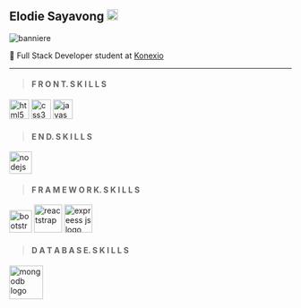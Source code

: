 ## Elodie Sayavong [<img src="https://cdn-icons-png.flaticon.com/512/3128/3128329.png" alt="linkedin logo" width="20" />](https://www.linkedin.com/in/elodie-sayavong-298a991a3/)

<img src="https://www.doranco.fr/inc/src/img/parcours/banniere/41.png" alt="banniere" />

💬 Full Stack Developer student at [Konexio](http://konexio.eu)

***

> #### F R O N T. S K I L L S 

<img src="https://cdn-icons-png.flaticon.com/512/732/732212.png" alt="html5 logo" width="35" /> <img src="https://cdn-icons-png.flaticon.com/512/732/732190.png" alt="css3 logo" width="35" /> <img src="https://cdn-icons-png.flaticon.com/512/919/919828.png" alt="javascript logo" width="35" />
  

> #### E N D. S K I L L S 

<img src="https://cdn-icons-png.flaticon.com/512/919/919825.png" alt="nodejs logo" width="40" />

> #### F R A M E W O R K. S K I L L S

<img src="https://upload.wikimedia.org/wikipedia/commons/thumb/b/b2/Bootstrap_logo.svg/1200px-Bootstrap_logo.svg.png" alt="bootstrap logo" width="40" /> <img src="https://encrypted-tbn0.gstatic.com/images?q=tbn:ANd9GcT-diOpYJR_tqY8Ede_DQj-dep9wXr3DewU9HEfmn2D_6qA6KxfRYflz_zKO-IbfJTFTKg&usqp=CAU" alt="reactstrap" logo width="50" /> <img src="https://miro.medium.com/max/800/1*Dno6e7KS5HcdGybg9A0onQ.png" alt="expreess js logo" width="50" />

> #### D A T A B A S E. S K I L L S

<img src="https://www.universitylib.com/wp-content/uploads/2020/11/Mongo-db-logo.png" alt="mongodb logo" width="60" />


<!--
**SayavongElodie/SayavongElodie** is a ✨ _special_ ✨ repository because its `README.md` (this file) appears on your GitHub profile.

Here are some ideas to get you started:

- 🔭 I’m currently working on ...
- 🌱 I’m currently learning ...
- 👯 I’m looking to collaborate on ...
- 🤔 I’m looking for help with ...
- 💬 Ask me about ...
- 📫 How to reach me: ...
- 😄 Pronouns: ...
- ⚡ Fun fact: ...
-->
